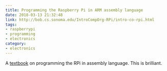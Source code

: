 ```yaml
---
title: Programming the Raspberry Pi in ARM assembly language
date: 2018-03-13 21:32:48
link: http://bob.cs.sonoma.edu/IntroCompOrg-RPi/intro-co-rpi.html
tags:
- raspberrypi
- programming
- electronics
category:
- electronics
---
```

A [textbook](http://bob.cs.sonoma.edu/IntroCompOrg-RPi/intro-co-rpi.html) on programming the RPi in assembly language. This is brilliant.
